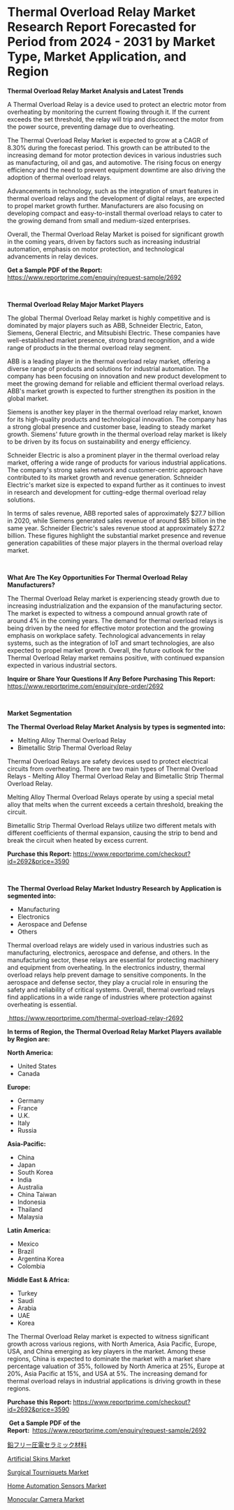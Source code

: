 <p><h1>Thermal Overload Relay Market Research Report Forecasted for Period from 2024 -  2031 by Market Type, Market Application, and Region</h1></p><p><strong>Thermal Overload Relay Market Analysis and Latest Trends</strong></p>
<p><p>A Thermal Overload Relay is a device used to protect an electric motor from overheating by monitoring the current flowing through it. If the current exceeds the set threshold, the relay will trip and disconnect the motor from the power source, preventing damage due to overheating.</p><p>The Thermal Overload Relay Market is expected to grow at a CAGR of 8.30% during the forecast period. This growth can be attributed to the increasing demand for motor protection devices in various industries such as manufacturing, oil and gas, and automotive. The rising focus on energy efficiency and the need to prevent equipment downtime are also driving the adoption of thermal overload relays.</p><p>Advancements in technology, such as the integration of smart features in thermal overload relays and the development of digital relays, are expected to propel market growth further. Manufacturers are also focusing on developing compact and easy-to-install thermal overload relays to cater to the growing demand from small and medium-sized enterprises.</p><p>Overall, the Thermal Overload Relay Market is poised for significant growth in the coming years, driven by factors such as increasing industrial automation, emphasis on motor protection, and technological advancements in relay devices.</p></p>
<p><strong>Get a Sample PDF of the Report:&nbsp;</strong> <a href="https://www.reportprime.com/enquiry/request-sample/2692">https://www.reportprime.com/enquiry/request-sample/2692</a></p>
<p>&nbsp;</p>
<p><strong>Thermal Overload Relay Major Market Players</strong></p>
<p><p>The global Thermal Overload Relay market is highly competitive and is dominated by major players such as ABB, Schneider Electric, Eaton, Siemens, General Electric, and Mitsubishi Electric. These companies have well-established market presence, strong brand recognition, and a wide range of products in the thermal overload relay segment.</p><p>ABB is a leading player in the thermal overload relay market, offering a diverse range of products and solutions for industrial automation. The company has been focusing on innovation and new product development to meet the growing demand for reliable and efficient thermal overload relays. ABB's market growth is expected to further strengthen its position in the global market.</p><p>Siemens is another key player in the thermal overload relay market, known for its high-quality products and technological innovation. The company has a strong global presence and customer base, leading to steady market growth. Siemens' future growth in the thermal overload relay market is likely to be driven by its focus on sustainability and energy efficiency.</p><p>Schneider Electric is also a prominent player in the thermal overload relay market, offering a wide range of products for various industrial applications. The company's strong sales network and customer-centric approach have contributed to its market growth and revenue generation. Schneider Electric's market size is expected to expand further as it continues to invest in research and development for cutting-edge thermal overload relay solutions.</p><p>In terms of sales revenue, ABB reported sales of approximately $27.7 billion in 2020, while Siemens generated sales revenue of around $85 billion in the same year. Schneider Electric's sales revenue stood at approximately $27.2 billion. These figures highlight the substantial market presence and revenue generation capabilities of these major players in the thermal overload relay market.</p></p>
<p>&nbsp;</p>
<p><strong>What Are The Key Opportunities For Thermal Overload Relay Manufacturers?</strong></p>
<p><p>The Thermal Overload Relay market is experiencing steady growth due to increasing industrialization and the expansion of the manufacturing sector. The market is expected to witness a compound annual growth rate of around 4% in the coming years. The demand for thermal overload relays is being driven by the need for effective motor protection and the growing emphasis on workplace safety. Technological advancements in relay systems, such as the integration of IoT and smart technologies, are also expected to propel market growth. Overall, the future outlook for the Thermal Overload Relay market remains positive, with continued expansion expected in various industrial sectors.</p></p>
<p><strong>Inquire or Share Your Questions If Any Before Purchasing This Report:</strong> <a href="https://www.reportprime.com/enquiry/pre-order/2692">https://www.reportprime.com/enquiry/pre-order/2692</a></p>
<p>&nbsp;</p>
<p><strong>Market Segmentation</strong></p>
<p><strong>The Thermal Overload Relay Market Analysis by types is segmented into:</strong></p>
<p><ul><li>Melting Alloy Thermal Overload Relay</li><li>Bimetallic Strip Thermal Overload Relay</li></ul></p>
<p><p>Thermal Overload Relays are safety devices used to protect electrical circuits from overheating. There are two main types of Thermal Overload Relays - Melting Alloy Thermal Overload Relay and Bimetallic Strip Thermal Overload Relay. </p><p>Melting Alloy Thermal Overload Relays operate by using a special metal alloy that melts when the current exceeds a certain threshold, breaking the circuit. </p><p>Bimetallic Strip Thermal Overload Relays utilize two different metals with different coefficients of thermal expansion, causing the strip to bend and break the circuit when heated by excess current.</p></p>
<p><strong>Purchase this Report:&nbsp;</strong><a href="https://www.reportprime.com/checkout?id=2692&price=3590">https://www.reportprime.com/checkout?id=2692&price=3590</a></p>
<p>&nbsp;</p>
<p><strong>The Thermal Overload Relay Market Industry Research by Application is segmented into:</strong></p>
<p><ul><li>Manufacturing</li><li>Electronics</li><li>Aerospace and Defense</li><li>Others</li></ul></p>
<p><p>Thermal overload relays are widely used in various industries such as manufacturing, electronics, aerospace and defense, and others. In the manufacturing sector, these relays are essential for protecting machinery and equipment from overheating. In the electronics industry, thermal overload relays help prevent damage to sensitive components. In the aerospace and defense sector, they play a crucial role in ensuring the safety and reliability of critical systems. Overall, thermal overload relays find applications in a wide range of industries where protection against overheating is essential.</p></p>
<p><a href="https://www.reportprime.com/thermal-overload-relay-r2692">&nbsp;https://www.reportprime.com/thermal-overload-relay-r2692</a></p>
<p><strong>In terms of Region, the Thermal Overload Relay Market Players available by Region are:</strong></p>
<p>
    <p> <strong> North America: </strong>
        <ul>
            <li>United States</li>
            <li>Canada</li>
        </ul>
        </p> 
    <p> <strong> Europe: </strong>
        <ul>
            <li>Germany</li>
            <li>France</li>
            <li>U.K.</li>
            <li>Italy</li>
            <li>Russia</li>
        </ul>
        </p> 
    <p> <strong> Asia-Pacific: </strong>
        <ul>
            <li>China</li>
            <li>Japan</li>
            <li>South Korea</li>
            <li>India</li>
            <li>Australia</li>
            <li>China Taiwan</li>
            <li>Indonesia</li>
            <li>Thailand</li>
            <li>Malaysia</li>
        </ul>
        </p> 
    <p> <strong> Latin America: </strong>
        <ul>
            <li>Mexico</li>
            <li>Brazil</li>
            <li>Argentina Korea</li>
            <li>Colombia</li>
        </ul>
        </p> 
    <p> <strong> Middle East & Africa: </strong>
        <ul>
            <li>Turkey</li>
            <li>Saudi</li>
            <li>Arabia</li>
            <li>UAE</li>
            <li>Korea</li>
        </ul>
    </p>
    </p>
<p><p>The Thermal Overload Relay market is expected to witness significant growth across various regions, with North America, Asia Pacific, Europe, USA, and China emerging as key players in the market. Among these regions, China is expected to dominate the market with a market share percentage valuation of 35%, followed by North America at 25%, Europe at 20%, Asia Pacific at 15%, and USA at 5%. The increasing demand for thermal overload relays in industrial applications is driving growth in these regions.</p></p>
<p><strong>Purchase this Report: </strong><a href="https://www.reportprime.com/checkout?id=2692&price=3590">https://www.reportprime.com/checkout?id=2692&price=3590</a></p>
<p>&nbsp;<strong>Get a Sample PDF of the Report:&nbsp;&nbsp;</strong><a href="https://www.reportprime.com/enquiry/request-sample/2692">https://www.reportprime.com/enquiry/request-sample/2692</a></p>
<p><strong></strong></p>
<p><p><a href="https://github.com/tanyaali3/Market-Research-Report-List-3/blob/main/303542782952.md">鉛フリー圧電セラミック材料</a></p><p><a href="https://medium.com/@dellkoepp_34276/global-artificial-skins-market-trends-insights-into-growth-opportunities-and-challenges-forecasted-2aa29372e84d">Artificial Skins Market</a></p><p><a href="https://medium.com/@guyskiles48/global-surgical-tourniquets-market-trends-insights-into-growth-opportunities-and-challenges-ddd494c24ffd">Surgical Tourniquets Market</a></p><p><a href="https://github.com/yazulaeha/Market-Research-Report-List-2/blob/main/home-automation-sensors-market.md">Home Automation Sensors Market</a></p><p><a href="https://github.com/rionkhanvai01/Market-Research-Report-List-2/blob/main/monocular-camera-market.md">Monocular Camera Market</a></p></p>